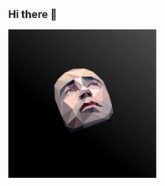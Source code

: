 ## Hi there 👋

<img src="https://github.com/QuantumBi/QuantumBi/blob/main/quantum.jpg" alt="The Me" width="300">
